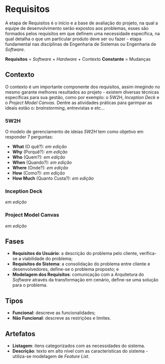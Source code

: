 # Requisitos

A etapa de Requisitos é o início e a base de avaliação do projeto, na qual a equipe de desenvolvimento serão expostos aos problemas, esses são formados pelos requisitos em que definem uma necessidade específica, na qual detalha o que um particular produto deve ser ou fazer - etapa fundamental nas disciplinas de Engenharia de Sistemas ou Engenharia de _Software_.

**Requisitos** = _Software_ + _Hardware_ + Contexto
**Constante** = Mudanças

## Contexto

O contexto é um importante componente dos requisitos, assim imegindo no mesmo garante melhores resultados ao projeto - existem diversas técnicas específicas para sua gestão, como por exemplo: o 5W2H, _Inception Deck_ e o _Project Model Canvas_. Dentre as atividades práticas para garimpar as ideais estão o: _brainstorming_, entrevistas e etc...

### 5W2H

O modelo de gerenciamento de ideias _5W2H_ tem como objetivo em responder 7 perguntas:

* **What** \(O quê?\): _em edição_
* **Why** \(Porquê?\): _em edição_
* **Who** \(Quem?\): _em edição_
* **When** \(Quando?\): _em edição_
* **Where** \(Onde?\): _em edição_
* **How** \(Como?\): _em edição_
* **How Much** \(Quanto Custa?\): _em edição_

### Inception Deck

_em edição_

### Project Model Canvas

_em edição_

## Fases

* **Requisitos do Usuário**: a descrição do problema pelo cliente, verifica-se a viabilidade do problema;
* **Requisitos do Sistema**: a consolidação do problema entre cliente e desenvolvedores, define-se o problema proposto; e
* **Modelagem dos Requisitos**: comunicação com a Arquitetura do _Software_ através da transformação em cenário, define-se uma solução para o problema.

## Tipos

* **Funcional**: descreve as funcionalidades;
* **Não Funcional**: descreve as restrições e limites.

## Artefatos

* **Listagem**: itens categorizados com as necessidades do sistema.
* **Descrição**: texto em alto nível com as características do sistema - utiliza-se modelagem de _Feature List_.

